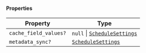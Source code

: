 #### Properties

| Property                                              | Type                                                |
| ----------------------------------------------------- | --------------------------------------------------- |
| <a id="cache_field_values"></a> `cache_field_values?` | `null` \| [`ScheduleSettings`](ScheduleSettings.md) |
| <a id="metadata_sync"></a> `metadata_sync?`           | [`ScheduleSettings`](ScheduleSettings.md)           |
